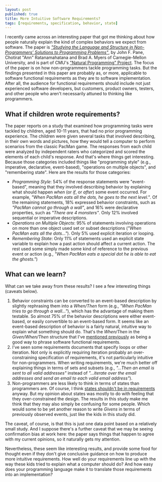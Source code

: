 ```yaml
---
layout: post
published: true
title: More Intuitive Software Requirements?
tags: [requirements, specification, behavior, state]
---
```

I recently came across an interesting paper that got me thinking about how people naturally explain the kind of complex behaviors we expect from software. The paper is [*"Studying the Language and Structure in Non-Programmers’ Solutions to Programming
Problems"*](http://alumni.cs.ucr.edu/~ratana/PaneRatanamahatanaMyers00.pdf), by John F. Pane, Chotirat "Ann" Ratanamahatana and Brad A. Myers of Carnegie-Mellon University, and is part of CMU's ["Natural Programming" Project](https://www.cs.cmu.edu/~NatProg/). The focus of the paper is on how non-programmers tackle programming tasks. But the findings presented in this paper are probably as, or more, applicable to software functional requirements as they are to software implementation. After all, the audience for functional requirements should include not just experienced software developers, but customers, product owners, testers, and other people who aren't necessarily attuned to thinking like programmers.

## What if children wrote requirements?
The paper reports on a study that examined how programming tasks were tackled by children, aged 10-11 years, that had no prior programming experience. The children were given several tasks that involved describing, in their own words and pictures, how they would tell a computer to perform scenarios from the classic PacMan game. The responses from each child were analyzed by independent raters who categorized and scored the elements of each child's response. And that's where things get interesting. Because those categories included things like "programming style" (e.g., imperative, declarative, event-based), "operations on multiple objects", and "remembering state". Here are the results for those categories:

* *Programming Style*: 54% of the response statements were "event-based", meaning that they involved describing behavior by explaining what should happen *when* (or *if*, or *after*) some event occurred. For example, *"When PacMan eats all the dots, he goes to the next level."*. Of the remaining statements, 18% expressed behavior constraints, such as *"PacMan cannot go through a wall"*, and 16% were declarative properties, such as *"There are 4 monsters"*. Only 12% involved sequential or imperative descriptions.
* *Operations on Multiple Objects*: 95% of statements involving operations on more than one object used set or subset descriptions (*"When PacMan eats all the dots..."*). Only 5% used explicit iteration or looping.
* *Remembering State*: Only 11% of statements used an explicit state variable to explain how a past action should affect a current action. The rest used some simply made some kind of reference to the previous event or action (e.g., *"When PacMan eats a special dot he is able to eat the ghosts."*)

## What can we learn?
What can we take away from these results? I see a few interesting things (caveats below).

1. Behavior constraints can be converted to an event-based description by slightly rephrasing them into a *When/Then* form (e.g., *"When PacMan tries to go through a wall..."*), which has the advantage of making them testable. So almost 75% of the behavior descriptions were either event-based, or easily convertible to an event-based form. It seems like an event-based description of behavior is a fairly natural, intuitive way to explain what something should do. That's the *When/Then* in the *Given/When/Then* structure that I've [mentioned previously](https://allanmcinnes.github.io/2016/03/06/writing-software-functional-requirements/) as being a good way to phrase software functional requirements.
2. I've seen some requirements documents that specify loops or other iteration. Not only is explicitly requiring iteration probably an over-constraining specification of requirements, it's not particularly intuitive for non-programmers. When writing requirements, we're much better off explaining things in terms of sets and subsets (e.g., *"...Then an email is sent to all valid addresses"* instead of *"...iterate over the email addresses and send an email to each valid email address"*).
3. Non-programmers are less likely to think in terms of states than programmers are. Of course, I think [states shouldn't be in requirements](https://allanmcinnes.github.io/2016/05/01/state-in-requirements/) anyway. But my opinion about states was mostly to do with feeling that they over-constrained the design. The results in this study make me think that they may also simply be confusing for some people. Which would some to be yet another reason to write *Givens* in terms of previously observed events, just like the kids in this study did.

The caveat, of course, is that this is just one data point based on a relatively small study. And I suppose there's a further caveat that we may be seeing confirmation bias at work here: the paper says things that happen to agree with my current opinions, so it naturally gets my attention. 

Nevertheless, these seem like interesting results, and provide some food for thought even if they don't give conclusive guidance on how to produce more intuitive requirements. How well do your requirements line up with the way these kids tried to explain what a computer should do? And how easy does your programming language make it to translate those requirements into an implementation?
